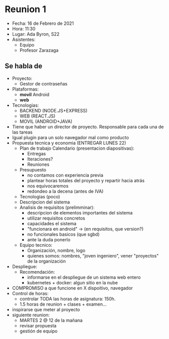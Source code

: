 # Reunion 1

- Fecha: 16 de Febrero de 2021
- Hora: 11:30
- Lugar: Ada Byron, S22
- Asistentes:
  - Equipo
  - Profesor Zarazaga

## Se habla de 

- Proyecto:
  - Gestor de contraseñas
- Plataformas:
  - **movil** Android
  - **web**
- Tecnologias:
  - BACKEND (NODE.JS+EXPRESS)
  - WEB (REACT.JS)
  - MOVIL (ANDROID+JAVA)
- Tiene que haber un director de proyecto. Responsable para cada una de las tareas
- Igual plugin para un solo navegador mal como producto
- Propuesta tecnica y economia (ENTREGAR LUNES 22)
  - Plan de trabajo Calendario (presentacion diapositivas):
    - Entregas
    - Iteraciones?
    - Reuniones
  - Presupuesto
    - no contamos con experiencia previa
    - plantear horas totales del proyecto y repartir hacia atrás
    - nos equivocaremos
    - redondeo a la decena (antes de IVA)
  - Tecnologias (poco)
  - Descripcion del sistema
  - Analisis de requisitos (prelimminar):
    - descripcion de elementos importantes del sistema
    - utilizar requisitos concretos
    - capacidades el sistema
    - "funcionara en android" -> (en requisitos, que version?)
    - no funcionales basicos (que sgbd)
    - ante la duda ponerlo
  - Equipo tecnico:
    - Organización, nombre, logo
    - quienes somos: nombres, "joven ingeniero", vener "proyectos" de la organización
- Despliegue:
  - Recomendación:
    - informarse en el despliegue de un sistema web entero
    - kubernetes + docker: algun sitio en la nube
- COMPROMISO a que funcione en X dispoitivo, navegador
- Control de horas:
  - controlar TODA las horas de asignatura: 150h.
  - 1.5 horas de reunion + clases + examen...
- inspirarse que meter al proyecto
- siguiente reunion:
  - MARTES 2 @ 12 de la mañana
  - revisar propuesta
  - gestión de equipo
    